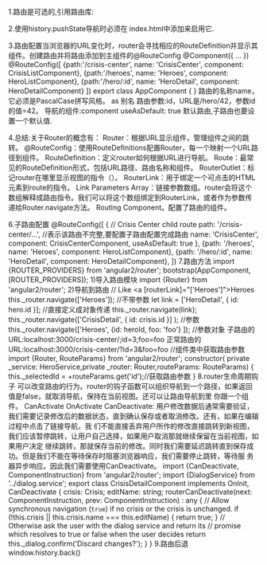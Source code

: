 1.路由是可选的,引用路由库:
    <script src="node_modules/angular2/bundles/router.dev.js"></script>
    
2.使用history.pushState导航时必须在 index.html中添加<base href>来启用它.
    <head> <base href="/"></head>
    
3.路由配置当浏览器的URL变化时，router会寻找相应的RouteDefinition并显示其组件。创建路由并将路由添加到主组件的@RouteConfig
    @Component({ ... })
    @RouteConfig([
        {path:'/crisis-center', name: 'CrisisCenter', component: CrisisListComponent},
        {path:'/heroes',        name: 'Heroes',       component: HeroListComponent},
        {path:'/hero/:id',      name: 'HeroDetail',   component: HeroDetailComponent}
    ])
    export class AppComponent { }
路由的名称name，它必须是PascalCase拼写风格。 as 别名
路由参数:id，URL是/hero/42，参数id的值=42。
导航的组件:component 
useAsDefault: true 默认路由,子路由也要设置一个默认值.

4.总结:关于Router的概念有：
    Router：根据URL显示组件，管理组件之间的跳转。
    @RouteConfig：使用RouteDefinitions配置Router，每一个映射一个URL路径到组件。
    RouteDefinition：定义router如何根据URL进行导航。
    Route：最常见的RouteDefinition形式，包括URL路径、路由名称和组件。
    RouterOutlet：标记router在哪里显示视图的指令（<router-outlet>）。
    RouterLink：用于绑定一个可点击的HTML元素到route的指令。
    Link Parameters Array：链接参数数组。router会将这个数组解释成路由指令。我们可以将这个数组绑定到RouterLink，或者作为参数传递给Router.navigate方法。
    Routing Component。配置了路由的组件。
    
6.子路由配置
    @RouteConfig([
    { // Crisis Center child route
        path: '/crisis-center/...', //表示该路由不完整,要配置子路由配置完成路由
        name: 'CrisisCenter',
        component: CrisisCenterComponent,
        useAsDefault: true },
        {path: '/heroes',   name: 'Heroes',     component: HeroListComponent},
        {path: '/hero/:id', name: 'HeroDetail', component: HeroDetailComponent},
    ])
    7.路由方法
        import {ROUTER_PROVIDERS} from 'angular2/router';
        bootstrap(AppComponent, [ROUTER_PROVIDERS]);
        1)导入路由模块
            import {Router} from 'angular2/router';
        2)导航到路由
            // Like <a [routerLink]="['Heroes']">Heroes</a>
            this._router.navigate(['Heroes']);  //不带参数
            let link = ['HeroDetail', { id: hero.id }]; //直接定义成对象传递
            this._router.navigate(link);
            this._router.navigate(['CrisisDetail', { id: crisis.id }]  ); //参数
            this._router.navigate(['Heroes',  {id: heroId, foo: 'foo'} ]); //参数对象 
            子路由的URL:localhost:3000/crisis-center/;id=3;foo=foo
            正常路由的URL:localhost:3000/crisis-center/?id=3&foo=foo
            //组件类中获取路由参数
            import {Router, RouteParams} from 'angular2/router';
            constructor( private _service: HeroService,private _router: Router,routeParams: RouteParams) {
                this._selectedId = +routeParams.get('id');//获取路由参数
            }
    8.router生命周期钩子
        可以改变路由的行为。router的钩子函数可以组织导航到一个路径，如果返回值是false，就取消导航，保持在当前视图。还可以让路由导航到里         你跟一个组件。
        CanActivate
        OnActivate
        CanDeactivate:
            用户修改数据后通常需要验证，我们需要记录修改后的数据状态，直到确认保存或者取消修改。还有，如果在编辑过程中点击了链接导航，我         们不能直接丢弃用户所作的修改直接跳转到新视图，我们应该暂停跳转，让用户自己选择，如果用户取消那就继续保留在当前视图，如果用户决定         继续跳转，那就保存当前的修改。同时我们需要延迟跳转直到保存成功。但是我们不能在等待保存时阻塞浏览器响应，我们需要停止跳转，等待服         务器异步响应。因此我们需要使用CanDeactivate。
            import {CanDeactivate, ComponentInstruction} from 'angular2/router';
            import {DialogService} from '../dialog.service';
            export class CrisisDetailComponent implements OnInit, CanDeactivate {
                crisis: Crisis;
                editName: string;
                routerCanDeactivate(next: ComponentInstruction, prev: ComponentInstruction) : any {
                    // Allow synchronous navigation (`true`) if no crisis or the crisis is unchanged.
                    if (!this.crisis || this.crisis.name === this.editName) {
                        return true;
                }
                    // Otherwise ask the user with the dialog service and return its
                     // promise which resolves to true or false when the user decides
                return this._dialog.confirm('Discard changes?');
                }
            }
        9.路由后退
            window.history.back()
            
